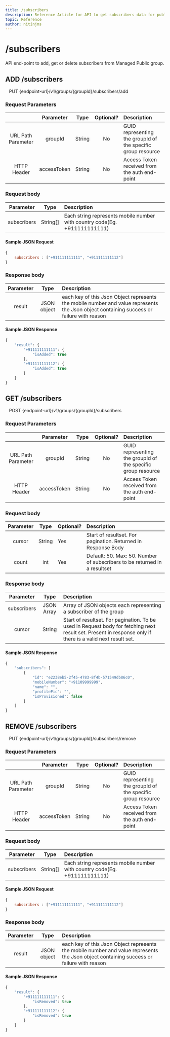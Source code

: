 ```yaml
---
title: /subscribers
description: Reference Article for API to get subscribers data for public groups
topic: Reference
author: nitinjms
---
```

# /subscribers

API end-point to add, get or delete subscribers from Managed Public group.

## ADD /subscribers

    PUT {endpoint-url}/v1/groups/{groupId}/subscribers/add

### Request Parameters
|  | Parameter | Type | Optional? | Description |
| :---: | :---: | :---: | :---: | :--- |
| URL Path Parameter | groupId | String | No | GUID representing the groupId of the specific group resource |
| HTTP Header | accessToken | String | No | Access Token received from the auth end-point |

### Request body
| Parameter | Type | Description |
| :---: | :---: | :--- |
| subscribers | String[] | Each string represents mobile number with country code(Eg. +911111111111) |

#### Sample JSON Request
```javascript
{
    subscribers : ["+911111111111", "+911111111112"]
}
```

### Response body
| Parameter | Type | Description |
| :---: | :---: | :--- |
| result | JSON object | each key of this Json Object represents the mobile number and value represents the Json object containing success or failure with reason |

#### Sample JSON Response

```javascript
{
    "result": {
        "+911111111111": {
            "isAdded": true
        },
        "+911111111112": {
            "isAdded": true
        }
    }
}
```

## GET /subscribers

    POST {endpoint-url}/v1/groups/{groupId}/subscribers

### Request Parameters
|  | Parameter | Type | Optional? | Description |
| :---: | :---: | :---: | :---: | :--- |
| URL Path Parameter | groupId | String | No | GUID representing the groupId of the specific group resource |
| HTTP Header | accessToken | String | No | Access Token received from the auth end-point |

### Request body

| Parameter | Type | Optional? | Description |
| :---: | :---: | :--- | :--- |
| cursor | String | Yes | Start of resultset. For pagination. Returned in Response Body |
| count | int | Yes | Default: 50. Max: 50. Number of subscribers to be returned in a resultset|

### Response body

| Parameter | Type | Description |
| :---: | :---: | :--- |
| subscribers | JSON Array | Array of JSON objects each representing a subscriber of the group |
| cursor | String | Start of resultset. For pagination. To be used in Request body for fetching next result set. Present in response only if there is a valid next result set. |

#### Sample JSON Response

```javascript
{
    "subscribers": [
        {
            "id": "e2238eb5-2f45-4783-8f4b-571549db86c0",
            "mobileNumber": "+91109999999",
            "name": "",
            "profilePic": "",
            "isProvisioned": false
        }
    ]
}
```

## REMOVE /subscribers

    PUT {endpoint-url}/v1/groups/{groupId}/subscribers/remove

### Request Parameters
|  | Parameter | Type | Optional? | Description |
| :---: | :---: | :---: | :---: | :--- |
| URL Path Parameter | groupId | String | No | GUID representing the groupId of the specific group resource |
| HTTP Header | accessToken | String | No | Access Token received from the auth end-point |

### Request body
| Parameter | Type | Description |
| :---: | :---: | :--- |
| subscribers | String[] | Each string represents mobile number with country code(Eg. +911111111111) |

#### Sample JSON Request
```javascript
{
    subscribers : ["+911111111111", "+911111111112"]
}
```

### Response body
| Parameter | Type | Description |
| :---: | :---: | :--- |
| result | JSON object | each key of this Json Object represents the mobile number and value represents the Json object containing success or failure with reason |

#### Sample JSON Response

```javascript
{
    "result": {
        "+911111111111": {
            "isRemoved": true
        },
        "+911111111112": {
            "isRemoved": true
        }
    }
}
```

